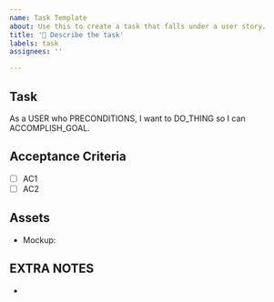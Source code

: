 ```yaml
---
name: Task Template
about: Use this to create a task that falls under a user story.
title: '🎯 Describe the task'
labels: task
assignees: ''

---
```


## Task

As a USER who PRECONDITIONS, I want to DO_THING so I can ACCOMPLISH_GOAL.


## Acceptance Criteria

- [ ] AC1
- [ ] AC2

## Assets

- Mockup: 

## EXTRA NOTES

-